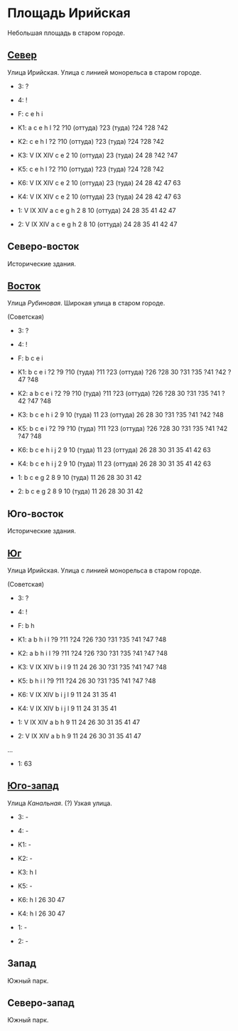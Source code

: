 # Площадь Ирийская

Небольшая площадь в старом городе.

## [Север](./11520030.md)

Улица Ирийская.
Улица с линией монорельса в старом городе.

* 3:    ?
* 4:    !
* F:    c   e   h   i
* K1:   a   c   e   h   l
        ?2  ?10 (оттуда)    ?23 (туда)  ?24 ?28 ?42
* K2:   c   e   h   l
        ?2  ?10 (оттуда)    ?23 (туда)  ?24 ?28 ?42
* K3:   V   IX  XIV
        c   e
        2   10 (оттуда)     23 (туда)   24  28 ?42 ?47
* K5:   c   e   h   l
        ?2  ?10 (оттуда)    ?23 (туда)  ?24 ?28 ?42

* K6:   V   IX  XIV
        c   e
        2   10 (оттуда) 23 (туда)   24  28  42  47  63
* K4:   V   IX  XIV
        c   e
        2   10 (оттуда) 23 (туда)   24  28  42  47  63
* 1:    V   IX  XIV
        a   c   e   g   h
        2   8   10 (оттуда) 24  28  35  41  42  47
* 2:    V   IX  XIV
        a   c   e   g   h
        2   8   10 (оттуда) 24  28  35  41  42  47

## Северо-восток

Исторические здания.

## [Восток](./11540040.md)

Улица *Рубиновая*.
Широкая улица в старом городе.

(Советская)

* 3:    ?
* 4:    !
* F:    b   c   e   i
* K1:   b   c   e   i
        ?2  ?9  ?10 (туда)  ?11 ?23 (оттуда)    ?26 ?28 30  ?31 ?35 ?41 ?42 ?47 ?48
* K2:   a   b   c   e   i
        ?2  ?9  ?10 (туда)  ?11 ?23 (оттуда)    ?26 ?28 30  ?31 ?35 ?41 ?42 ?47 ?48
* K3:   b   c   e   h   i
        2   9   10 (туда)   11  23 (оттуда)     26  28  30  ?31 ?35 ?41 ?42 ?48
* K5:   b   c   e   i
        ?2  ?9  ?10 (туда)  ?11 ?23 (оттуда)    ?26 ?28 30  ?31 ?35 ?41 ?42 ?47 ?48

* K6:   b   c   e   h   i   j
        2   9   10 (туда)   11  23 (оттуда) 26  28  30  31  35  41  42  63
* K4:   b   c   e   h   i   j
        2   9   10 (туда)   11  23 (оттуда) 26  28  30  31  35  41  42  63
* 1:    b   c   e   g
        2   8   9   10 (туда)   11  26  28  30  31  42
* 2:    b   c   e   g
        2   8   9   10 (туда)   11  26  28  30  31  42

## Юго-восток

Исторические здания.

## [Юг](./11520045.md)

Улица Ирийская.
Улица с линией монорельса в старом городе.

(Советская)

* 3:    ?
* 4:    !
* F:    b   h
* K1:   a   b   h   i   l
        ?9  ?11 ?24 ?26 ?30 ?31 ?35 ?41 ?47 ?48
* K2:   a   b   h   i   l
        ?9  ?11 ?24 ?26 ?30 ?31 ?35 ?41 ?47 ?48
* K3:   V   IX  XIV
        b   i   l
        9   11  24  26  30  ?31 ?35 ?41 ?47 ?48
* K5:   b   h   i   l
        ?9  ?11 ?24 26  30  ?31 ?35 ?41 ?47 ?48

* K6:   V   IX  XIV
        b   i   j   l
        9   11  24  31  35  41
* K4:   V   IX  XIV
        b   i   j   l
        9   11  24  31  35  41
* 1:    V   IX  XIV
        a   b   h
        9   11  24  26  30  31  35  41  47
* 2:    V   IX  XIV
        a   b   h
        9   11  24  26  30  31  35  41  47

...

* 1:    63

## [Юго-запад](./510145.md)

Улица *Канальная*. (?)
Узкая улица.

* 3:    -
* 4:    -
* K1:   -
* K2:   -
* K3:   h   l
* K5:   -

* K6:   h   l
        26  30  47
* K4:   h   l
        26  30  47
* 1:    -
* 2:    -

## Запад

Южный парк.

## Северо-запад

Южный парк.
